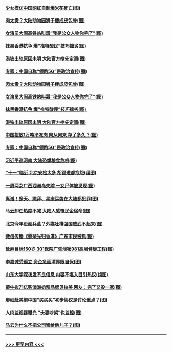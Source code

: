#### [少女模仿中国网红自制爆米花死亡(图)](../pages/p1/907893.md?t=09192311) 
#### [肉太贵？大陆动物园狮子瘦成皮包骨(图)](../pages/p1/907880.md?t=09192311) 
#### [女演员大闹高铁站叫嚣“我是公众人物你完了”(图)](../pages/p1/907869.md?t=09192311) 
#### [抹黑香港抗争 爆“推特酸民”技巧拙劣(图)](../pages/p1/907852.md?t=09192311) 
#### [港铁出轨原因未明 大陆官方抢先定调(图)](../pages/p1/907812.md?t=09192311) 
#### [专家：中国自称“领跑5G”是政治宣传(图)](../pages/p1/907794.md?t=09192311) 
#### [肉太贵？大陆动物园狮子瘦成皮包骨(图)](../pages/p1/907880.md?t=09192311) 
#### [女演员大闹高铁站叫嚣“我是公众人物你完了”(图)](../pages/p1/907869.md?t=09192311) 
#### [抹黑香港抗争 爆“推特酸民”技巧拙劣(图)](../pages/p1/907852.md?t=09192311) 
#### [港铁出轨原因未明 大陆官方抢先定调(图)](../pages/p1/907812.md?t=09192311) 
#### [中国投放1万吨冷冻肉 肉从何来 存了多久？(图)](../pages/p1/907755.md?t=09192311) 
#### [专家：中国自称“领跑5G”是政治宣传(图)](../pages/p1/907794.md?t=09192311) 
#### [习近平巡河南 大陆恐爆粮食危机(图)](../pages/p1/907776.md?t=09192311) 
#### [“十一”临近 北京安检太多 胡锡进都抱怨(组图)](../pages/p1/907782.md?t=09192311) 
#### [一周两女广西涠洲岛失踪 一女尸体被发现(图)](../pages/p1/907554.md?t=09192311) 
#### [离谱！祭天、跪拜、星座运势在大陆都犯罪(图)](../pages/p1/907742.md?t=09192311) 
#### [马云卸任热度不减 大陆人感慨民企宿命(图)](../pages/p1/907681.md?t=09192311) 
#### [北京今年没阅兵蓝？外媒吐槽强国威武不起来(图)](../pages/p1/907696.md?t=09192311) 
#### [微信传播《愿荣光归香港》广东市民被抓(图)](../pages/p1/907693.md?t=09192311) 
#### [延寿目标150岁 301医院广告泄密981高层健康工程(图)](../pages/p1/907660.md?t=09192311) 
#### [李嘉诚受孤立 资企急画清界限自保(图)](../pages/p1/907667.md?t=09192311) 
#### [山东大学深夜发不良信息 内容不堪入目引热议(组图)](../pages/p1/907661.md?t=09192311) 
#### [蒙牛拟71亿购澳洲奶粉品牌贝拉美 网友：完了又毁一家(图)](../pages/p1/907627.md?t=09192311) 
#### [廖岷赴美前中国“买买买”初步协议是讨论重点？(图)](../pages/p1/907647.md?t=09192311) 
#### [人肉监视器曝光 “夫妻吵架”也监控(图)](../pages/p1/907560.md?t=09192311) 
#### [马云为什么不把公司留给他儿子？(图)](../pages/p1/907568.md?t=09192311) 

----
#### [ >>> 更早内容 <<< ](../indexes/p1-earlier.md)
